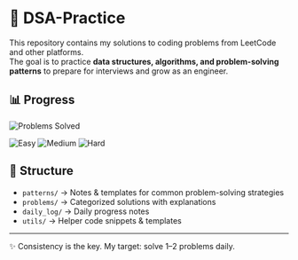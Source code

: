 # 🚀 DSA-Practice

This repository contains my solutions to coding problems from LeetCode and other platforms.  
The goal is to practice **data structures, algorithms, and problem-solving patterns** to prepare for interviews and grow as an engineer.

## 📊 Progress

![Problems Solved](https://img.shields.io/badge/Problems%20Solved-1-blue)

![Easy](https://img.shields.io/badge/Easy-0-brightgreen)
![Medium](https://img.shields.io/badge/Medium-0-yellow)
![Hard](https://img.shields.io/badge/Hard-0-red)



## 📂 Structure
- `patterns/` → Notes & templates for common problem-solving strategies
- `problems/` → Categorized solutions with explanations
- `daily_log/` → Daily progress notes
- `utils/` → Helper code snippets & templates

---
✨ Consistency is the key. My target: solve 1–2 problems daily.
